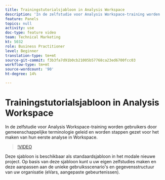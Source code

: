 ```yaml
---
title: Trainingstutorialsjabloon in Analysis Workspace
description: 'In de zelfstudie voor Analysis Workspace-training worden gebruikers door gemeenschappelijke terminologie geleid en worden stappen gezet voor het maken van hun eerste analyse in Workspace. '
feature: Panels
topics: null
activity: use
doc-type: feature video
team: Technical Marketing
kt: 5032
role: Business Practitioner
level: Beginner
translation-type: tm+mt
source-git-commit: f3b3fa7d91b0cb21005b57768ca23ed6700fcc03
workflow-type: tm+mt
source-wordcount: '90'
ht-degree: 14%

---
```



# Trainingstutorialsjabloon in Analysis Workspace

In de zelfstudie voor Analysis Workspace-training worden gebruikers door gemeenschappelijke terminologie geleid en worden stappen gezet voor het maken van hun eerste analyse in Workspace.

>[!VIDEO](https://video.tv.adobe.com/v/33773/?quality=12)

Deze sjabloon is beschikbaar als standaardsjabloon in het modale nieuwe project. Op basis van deze sjabloon kunt u uw eigen zelfstudies maken en deze aanpassen aan de unieke gebruiksscenario&#39;s en gegevensstructuur van uw organisatie (eVars, aangepaste gebeurtenissen).
